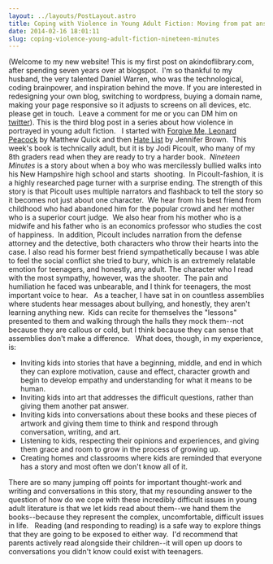```yaml
---
layout: ../layouts/PostLayout.astro
title: Coping with Violence in Young Adult Fiction: Moving from pat answers to real conversations 
date: 2014-02-16 18:01:11
slug: coping-violence-young-adult-fiction-nineteen-minutes
---
```


(Welcome to my new website! This is my first post on akindoflibrary.com, after spending seven years over at blogspot.  I'm so thankful to my husband, the very talented Daniel Warren, who was the technological, coding brainpower, and inspiration behind the move. If you are interested in redesigning your own blog, switching to wordpress, buying a domain name, making your page responsive so it adjusts to screens on all devices, etc. please get in touch.  Leave a comment for me or you can DM him on [twitter](https://twitter.com/DanielLWarren)). This is the third blog post in a series about how violence in portrayed in young adult fiction.   I started with [Forgive Me, Leonard Peacock](http://akindoflibrary.com/coping-with-violence-in-young-adult-fiction-thinking-about-who-we-are-as-adults/) by Matthew Quick and then [Hate List](http://akindoflibrary.com/coping-with-violence-in-young-adult-fiction-hate-list-seeing-one-another/) by Jennifer Brown.  This week's book is technically adult, but it is by Jodi Picoult, who many of my 8th graders read when they are ready to try a harder book.  *Nineteen Minutes* is a story about when a boy who was mercilessly bullied walks into his New Hampshire high school and starts  shooting.  In Picoult-fashion, it is a highly researched page turner with a surprise ending. The strength of this story is that Picoult uses multiple narrators and flashback to tell the story so it becomes not just about one character.  We hear from his best friend from childhood who had abandoned him for the popular crowd and her mother who is a superior court judge.  We also hear from his mother who is a midwife and his father who is an economics professor who studies the cost of happiness.  In addition, Picoult includes narration from the defense attorney and the detective, both characters who throw their hearts into the case. I also read his former best friend sympathetically because I was able to feel the social conflict she tried to bury, which is an extremely relatable emotion for teenagers, and honestly, any adult. The character who I read with the most sympathy, however, was the shooter.  The pain and humiliation he faced was unbearable, and I think for teenagers, the most important voice to hear.   As a teacher, I have sat in on countless assemblies where students hear messages about bullying, and honestly, they aren't learning anything new.  Kids can recite for themselves the "lessons" presented to them and walking through the halls they mock them--not because they are callous or cold, but I think because they can sense that assemblies don't make a difference.   What does, though, in my experience, is:

- Inviting kids into stories that have a beginning, middle, and end in which they can explore motivation, cause and effect, character growth and begin to develop empathy and understanding for what it means to be human.
- Inviting kids into art that addresses the difficult questions, rather than giving them another pat answer.
- Inviting kids into conversations about these books and these pieces of artwork and giving them time to think and respond through conversation, writing, and art.
- Listening to kids, respecting their opinions and experiences, and giving them grace and room to grow in the process of growing up.
- Creating homes and classrooms where kids are reminded that everyone has a story and most often we don't know all of it.

There are so many jumping off points for important thought-work and writing and conversations in this story, that my resounding answer to the question of how do we cope with these incredibly difficult issues in young adult literature is that we let kids read about them--we hand them the books--because they represent the complex, uncomfortable, difficult issues in life.   Reading (and responding to reading) is a safe way to explore things that they are going to be exposed to either way.  I'd recommend that parents actively read alongside their children--it will open up doors to conversations you didn't know could exist with teenagers.
